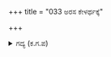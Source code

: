+++
title = "033 ಅರಸ ಕೇಳರ್ಥಕ್ಕೆ"

+++

<details><summary>ಗದ್ಯ (ಕ.ಗ.ಪ) </summary>

33. ಧರ್ಮಜನೇ ಕೇಳು, ಲೋಕದಲ್ಲಿ ರಾಜರು ಹಣಕ್ಕೆ ದಾಸರು. ಜಗತ್ತಿನಲ್ಲಿ ಸಿರಿಯು ತಾನು ದಾಸ್ಯವನ್ನು ಉಂಟುಮಾಡುತ್ತದೆ. ಇದು ಲೋಕದ ವಸ್ತು ಸ್ಥಿತಿ. ದುರ್ಯೋಧನನ ಧನದಿಂದ ನಮಗೆ ಆಳುತನ ನಿಜಕ್ಕೂ ಉಂಟಾಗಿದೆ.  ಆಳತಕ್ಕ ರಾಜರ ಐಶ್ವರ್ಯಕ್ಕಾಗಿ ಅವರಿಗೆ ಸೇವಕರಾದವರಿಗೆ ಸ್ವತಂತ್ರವಾಗಿ ವರ್ತಿಸುವ ಅಧಿಕಾರವಿಲ್ಲ ಎಂದು ದ್ರೋಣ ಹೇಳಿದನು.
</details>
